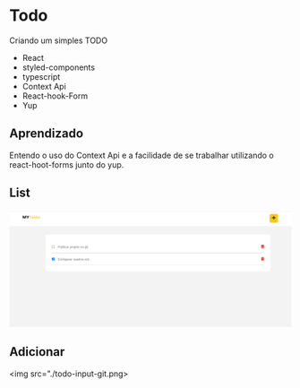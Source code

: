#  Todo

Criando um simples TODO

* React
* styled-components
* typescript
* Context Api 
* React-hook-Form
* Yup 


## Aprendizado

Entendo o uso do Context Api e a facilidade de se trabalhar utilizando o react-hoot-forms 
junto do yup.


## List 
 ![](todo-git.png)


## Adicionar

<img src="./todo-input-git.png>